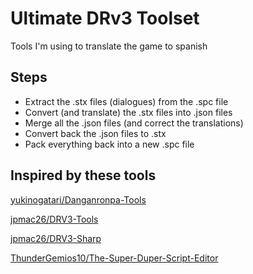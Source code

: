 # Ultimate DRv3 Toolset

Tools I'm using to translate the game to spanish

## Steps
- Extract the .stx files (dialogues) from the .spc file
- Convert (and translate) the .stx files into .json files
- Merge all the .json files (and correct the translations)
- Convert back the .json files to .stx
- Pack everything back into a new .spc file

## Inspired by these tools
[yukinogatari/Danganronpa-Tools](https://github.com/yukinogatari/Danganronpa-Tools)

[jpmac26/DRV3-Tools](https://github.com/jpmac26/DRV3-Tools)

[jpmac26/DRV3-Sharp](https://github.com/jpmac26/DRV3-Sharp)

[ThunderGemios10/The-Super-Duper-Script-Editor](https://github.com/ThunderGemios10/The-Super-Duper-Script-Editor)